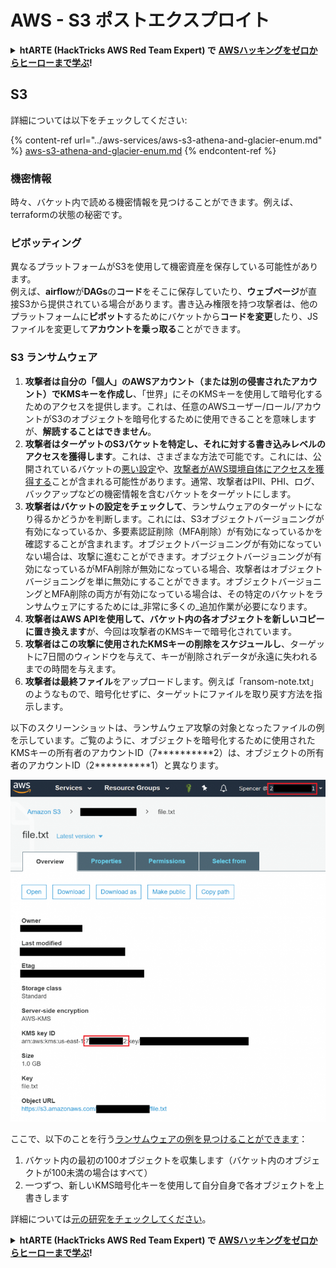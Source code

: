 # AWS - S3 ポストエクスプロイト

<details>

<summary><strong>htARTE (HackTricks AWS Red Team Expert) で</strong> <a href="https://training.hacktricks.xyz/courses/arte"><strong>AWSハッキングをゼロからヒーローまで学ぶ</strong></a><strong>!</strong></summary>

HackTricksをサポートする他の方法:

* **HackTricksにあなたの会社を広告したい**、または **HackTricksをPDFでダウンロードしたい** 場合は、[**サブスクリプションプラン**](https://github.com/sponsors/carlospolop)をチェックしてください！
* [**公式のPEASS & HackTricksグッズ**](https://peass.creator-spring.com)を入手する
* [**The PEASS Family**](https://opensea.io/collection/the-peass-family)を発見する、私たちの独占的な[**NFTs**](https://opensea.io/collection/the-peass-family)のコレクション
* 💬 [**Discordグループ**](https://discord.gg/hRep4RUj7f)に**参加する**か、[**telegramグループ**](https://t.me/peass)に参加するか、**Twitter** 🐦 [**@carlospolopm**](https://twitter.com/carlospolopm)を**フォローする**。
* **HackTricks**と[**HackTricks Cloud**](https://github.com/carlospolop/hacktricks-cloud)のgithubリポジトリにPRを提出して、あなたのハッキングのコツを共有する。

</details>

## S3

詳細については以下をチェックしてください:

{% content-ref url="../aws-services/aws-s3-athena-and-glacier-enum.md" %}
[aws-s3-athena-and-glacier-enum.md](../aws-services/aws-s3-athena-and-glacier-enum.md)
{% endcontent-ref %}

### 機密情報

時々、バケット内で読める機密情報を見つけることができます。例えば、terraformの状態の秘密です。

### ピボッティング

異なるプラットフォームがS3を使用して機密資産を保存している可能性があります。\
例えば、**airflow**が**DAGs**の**コード**をそこに保存していたり、**ウェブページ**が直接S3から提供されている場合があります。書き込み権限を持つ攻撃者は、他のプラットフォームに**ピボット**するためにバケットから**コードを変更**したり、JSファイルを変更して**アカウントを乗っ取る**ことができます。

### S3 ランサムウェア

1. **攻撃者は自分の「個人」のAWSアカウント（または別の侵害されたアカウント）でKMSキーを作成し**、「世界」にそのKMSキーを使用して暗号化するためのアクセスを提供します。これは、任意のAWSユーザー/ロール/アカウントがS3のオブジェクトを暗号化するために使用できることを意味しますが、**解読することはできません**。
2. **攻撃者はターゲットのS3バケットを特定し、それに対する書き込みレベルのアクセスを獲得します**。これは、さまざまな方法で可能です。これには、公開されているバケットの[悪い設定](https://rhinosecuritylabs.com/penetration-testing/penetration-testing-aws-storage/)や、[攻撃者がAWS環境自体にアクセスを獲得する](https://rhinosecuritylabs.com/penetration-testing/penetration-testing-aws-storage/)ことが含まれる可能性があります。通常、攻撃者はPII、PHI、ログ、バックアップなどの機密情報を含むバケットをターゲットにします。
3. **攻撃者はバケットの設定をチェックして**、ランサムウェアのターゲットになり得るかどうかを判断します。これには、S3オブジェクトバージョニングが有効になっているか、多要素認証削除（MFA削除）が有効になっているかを確認することが含まれます。オブジェクトバージョニングが有効になっていない場合は、攻撃に進むことができます。オブジェクトバージョニングが有効になっているがMFA削除が無効になっている場合、攻撃者はオブジェクトバージョニングを単に無効にすることができます。オブジェクトバージョニングとMFA削除の両方が有効になっている場合は、その特定のバケットをランサムウェアにするためには_非常に多くの_追加作業が必要になります。
4. **攻撃者はAWS APIを使用して、バケット内の各オブジェクトを新しいコピーに置き換えます**が、今回は攻撃者のKMSキーで暗号化されています。
5. **攻撃者はこの攻撃に使用されたKMSキーの削除をスケジュールし**、ターゲットに7日間のウィンドウを与えて、キーが削除されデータが永遠に失われるまでの時間を与えます。
6. **攻撃者は最終ファイル**をアップロードします。例えば「ransom-note.txt」のようなもので、暗号化せずに、ターゲットにファイルを取り戻す方法を指示します。

以下のスクリーンショットは、ランサムウェア攻撃の対象となったファイルの例を示しています。ご覧のように、オブジェクトを暗号化するために使用されたKMSキーの所有者のアカウントID（7\*\*\*\*\*\*\*\*\*\*2）は、オブジェクトの所有者のアカウントID（2\*\*\*\*\*\*\*\*\*\*1）と異なります。

![](<../../../.gitbook/assets/image (2) (1) (1) (1) (1) (1) (1) (1) (1).png>)

ここで、以下のことを行う[ランサムウェアの例を見つけることができます](https://github.com/RhinoSecurityLabs/Cloud-Security-Research/blob/master/AWS/s3\_ransomware/s3-ransomware-poc.py)：

1. バケット内の最初の100オブジェクトを収集します（バケット内のオブジェクトが100未満の場合はすべて）
2. 一つずつ、新しいKMS暗号化キーを使用して自分自身で各オブジェクトを上書きします

詳細については[元の研究をチェックしてください](https://rhinosecuritylabs.com/aws/s3-ransomware-part-1-attack-vector/)。

<details>

<summary><strong>htARTE (HackTricks AWS Red Team Expert) で</strong> <a href="https://training.hacktricks.xyz/courses/arte"><strong>AWSハッキングをゼロからヒーローまで学ぶ</strong></a><strong>!</strong></summary>

HackTricksをサポートする他の方法:

* **HackTricksにあなたの会社を広告したい**、または **HackTricksをPDFでダウンロードしたい** 場合は、[**サブスクリプションプラン**](https://github.com/sponsors/carlospolop)をチェックしてください！
* [**公式のPEASS & HackTricksグッズ**](https://peass.creator-spring.com)を入手する
* [**The PEASS Family**](https://opensea.io/collection/the-peass-family)を発見する、私たちの独占的な[**NFTs**](https://opensea.io/collection/the-peass-family)のコレクション
* 💬 [**Discordグループ**](https://discord.gg/hRep4RUj7f)に**参加する**か、[**telegramグループ**](https://t.me/peass)に参加するか、**Twitter** 🐦 [**@carlospolopm**](https://twitter.com/carlospolopm)を**フォローする**。
* **HackTricks**と[**HackTricks Cloud**](https://github.com/carlospolop/hacktricks-cloud)のgithubリポジトリにPRを提出して、あなたのハッキングのコツを共有する。

</details>
